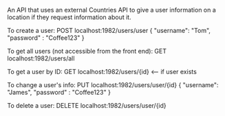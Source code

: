 An API that uses an external Countries API to give a user information on a location
if they request information about it.

To create a user:
POST localhost:1982/users/user
{
    "username": "Tom",
    "password" : "Coffee123"
}

To get all users (not accessible from the front end):
GET localhost:1982/users/all

To get a user by ID:
GET localhost:1982/users/{id} <-- if user exists

To change a user's info:
PUT localhost:1982/users/user/{id}
{
    "username": "James",
    "password" : "Coffee123"
}

To delete a user:
DELETE localhost:1982/users/user/{id}